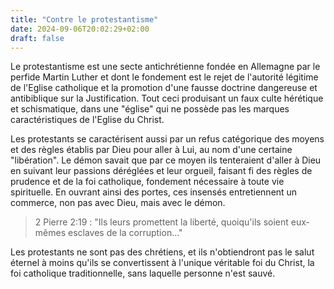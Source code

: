 ```yaml
---
title: "Contre le protestantisme"
date: 2024-09-06T20:02:29+02:00
draft: false
---
```



Le protestantisme est une secte antichrétienne fondée en Allemagne par le perfide Martin Luther et dont le fondement est le rejet de l'autorité légitime de l'Eglise catholique et la promotion d'une fausse doctrine dangereuse et antibiblique sur la Justification. Tout ceci produisant un faux culte hérétique et schismatique, dans une "église" qui ne possède pas les marques caractéristiques de l'Eglise du Christ.

Les protestants se caractérisent aussi par un refus catégorique des moyens et des règles établis par Dieu pour aller à Lui, au nom d'une certaine "libération". Le démon savait que par ce moyen ils tenteraient d'aller à Dieu en suivant leur passions déréglées et leur orgueil, faisant fi des règles de prudence et de la foi catholique, fondement nécessaire à toute vie spirituelle. En ouvrant ainsi des portes, ces insensés entretiennent un commerce, non pas avec Dieu, mais avec le démon.

> 2 Pierre 2:19 : "Ils leurs promettent la liberté, quoiqu'ils soient eux-mêmes esclaves de la corruption..."

Les protestants ne sont pas des chrétiens, et ils n'obtiendront pas le salut éternel à moins qu'ils se convertissent à l'unique véritable foi du Christ, la foi catholique traditionnelle, sans laquelle personne n'est sauvé.

